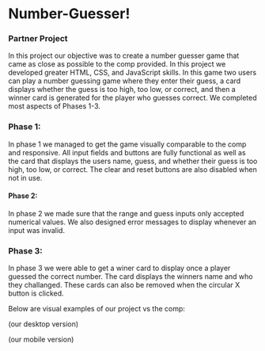 # Number-Guesser!
### Partner Project

In this project our objective was to create a number guesser game that came as close as possible to the comp provided. In this project we developed greater HTML, CSS, and JavaScript skills. In this game two users can play a number guessing game where they enter their guess, a card displays whether the guess is too high, too low, or correct, and then a winner card is generated for the player who guesses correct. We completed most aspects of Phases 1-3.

### Phase 1:
In phase 1 we managed to get the game visually comparable to the comp and responsive. All input fields and buttons are fully functional as well as the card that displays the users name, guess, and whether their guess is too high, too low, or correct. The clear and reset buttons are also disabled when not in use.

#### Phase 2:
In phase 2 we made sure that the range and guess inputs only accepted numerical values. We also designed error messages to display whenever an input was invalid.

### Phase 3:
In phase 3 we were able to get a winer card to display once a player guessed the correct number. The card displays the winners name and who they challanged. These cards can also be removed when the circular X button is clicked. 

Below are visual examples of our project vs the comp:

(our desktop version)

(our mobile version)
